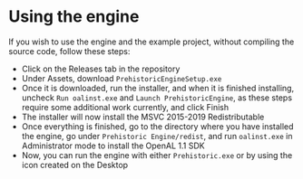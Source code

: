 # Using the engine

If you wish to use the engine and the example project, without compiling the source code, follow these steps:
- Click on the Releases tab in the repository
- Under Assets, download `PrehistoricEngineSetup.exe`
- Once it is downloaded, run the installer, and when it is finished installing, uncheck `Run oalinst.exe` and `Launch PrehistoricEngine`, as these steps require some additional work currently, and click Finish
- The installer will now install the MSVC 2015-2019 Redistributable
- Once everything is finished, go to the directory where you have installed the engine, go under `Prehistoric Engine/redist`, and run `oalinst.exe` in Administrator mode to install the OpenAL 1.1 SDK
- Now, you can run the engine with either `Prehistoric.exe` or by using the icon created on the Desktop
